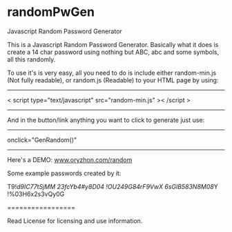 randomPwGen
===========

Javascript Random Password Generator

This is a Javascript Random Password Generator. Basically what it does is create a 14 char password using nothing but ABC, abc and some symbols, all this randomly.

To use it's is very easy, all you need to do is include either random-min.js (Not fully readable), or random.js (Readable) to your HTML page by using:
_______________
< script type="text/javascript" src="random-min.js" >< /script >
_______________

And in the button/link anything you want to click to generate just use: 

_______________
onclick="GenRandom()"
_______________


Here's a DEMO: www.oryzhon.com/random

Some example passwords created by it:

T9!*d9IC77tSjMM 
23fcYb4#y8D04 
!OU249G84rF9VwX 
6sGlB583N8M08*Y 
!%03H6x2s3vQy0G

=================

Read License for licensing and use information.
